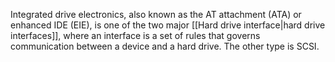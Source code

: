 Integrated drive electronics, also known as the AT attachment (ATA) or enhanced IDE (EIE), is one of the two major [[Hard drive interface|hard drive interfaces]], where an interface is a set of rules that governs communication between a device and a hard drive. The other type is SCSI.